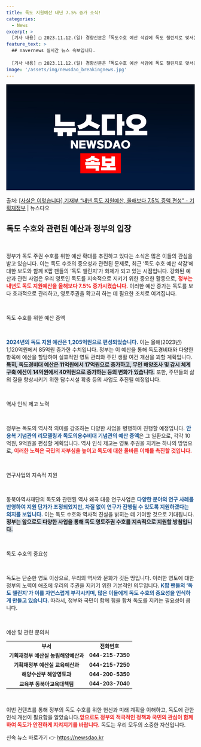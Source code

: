 ```yaml
---
title: 독도 지원예산 내년 7.5% 증가 소식!
categories:
  - News
excerpt: >
  [기사 내용] □ 2023.11.12.(일) 경향신문은「독도수호 예산 삭감에 독도 챌린지로 맞서는 K팝 팬들…
feature_text: >
  ## navernews 실시간 뉴스 속보입니다.

  [기사 내용] □ 2023.11.12.(일) 경향신문은「독도수호 예산 삭감에 독도 챌린지로 맞서는 K팝 팬들…
image: '/assets/img/newsdao_breakingnews.jpg'
---
```


![뉴스다오 속보](/assets/img/newsdao_breakingnews.jpg)

<p>출처: <a href="https://newsdao.kr/2526" rel="dofollow">[사실은 이렇습니다] 기재부 “내년 독도 지원예산, 올해보다 7.5% 증액 편성” - 기획재정부</a> | 뉴스다오</p>

<h2 data-ke-size="size26">독도 수호와 관련된 예산과 정부의 입장</h2>

<p data-ke-size="size16">&nbsp;</p>

정부가 독도 주권 수호를 위한 예산 확대를 추진하고 있다는 소식은 많은 이들의 관심을 받고 있습니다. 이는 독도 수호의 중요성과 관련된 문제로, 최근 ‘독도 수호 예산 삭감’에 대한 보도와 함께 K팝 팬들의 ‘독도 챌린지’가 화제가 되고 있는 시점입니다. 강화된 예산과 관련 사업은 우리 영토인 독도를 지속적으로 지키기 위한 중요한 활동으로, <b><span style="color: #ee2323;">정부는 내년도 독도 지원예산을 올해보다 7.5% 증가시켰습니다.</span></b> 이러한 예산 증가는 독도를 보다 효과적으로 관리하고, 영토주권을 확고히 하는 데 필요한 조치로 여겨집니다.

<p data-ke-size="size16">&nbsp;</p>

독도 수호를 위한 예산 증액

<p data-ke-size="size16">&nbsp;</p>

<b><span style="color: #1a5490;">2024년의 독도 지원 예산은 1,205억원으로 편성되었습니다.</span></b> 이는 올해(2023년) 1,120억원에서 85억원 증가한 수치입니다. 정부는 이 예산을 통해 독도경비대와 다양한 항목에 예산을 할당하여 실효적인 영토 관리와 주민 생활 여건 개선을 꾀할 계획입니다. <b><span style="background-color: #21538527;">특히, 독도경비대 예산은 11억원에서 17억원으로 증가하고, 무인 해양조사 및 감시 체계 구축 예산이 14억원에서 40억원으로 증가하는 등의 변화가 있습니다.</span></b> 또한, 주민들의 삶의 질을 향상시키기 위한 담수시설 확충 등의 사업도 추진될 예정입니다.

<p data-ke-size="size16">&nbsp;</p>

역사 인식 제고 노력

<p data-ke-size="size16">&nbsp;</p>

정부는 독도의 역사적 의미를 강조하는 다양한 사업을 병행하여 진행할 예정입니다. <b><span style="color: #1a5490;">안용복 기념관의 리모델링과 독도의용수비대 기념관의 예산 증액</span></b>은 그 일환으로, 각각 10억원, 9억원을 편성할 계획입니다. 역사 인식 제고는 영토 주권을 지키는 하나의 방법으로, <b><span style="color: #ee2323;">이러한 노력은 국민의 자부심을 높이고 독도에 대한 올바른 이해를 촉진할 것입니다.</span></b>

<p data-ke-size="size16">&nbsp;</p>

연구사업의 지속적 지원

<p data-ke-size="size16">&nbsp;</p>

동북아역사재단의 독도와 관련된 역사 왜곡 대응 연구사업은 <b><span style="color: #1a5490;">다양한 분야의 연구 사례를 반영하여 지원 단가가 조정되었지만, 차질 없이 연구가 진행될 수 있도록 지원하겠다는 의지를 보입니다.</span></b> 이는 독도 수호와 역사적 진실을 밝히는 데 기여할 것으로 기대됩니다. <b><span style="background-color: #21538527;">정부는 앞으로도 다양한 사업을 통해 독도 영토주권 수호를 지속적으로 지원할 방침입니다.</span></b>

<p data-ke-size="size16">&nbsp;</p>

독도 수호의 중요성

<p data-ke-size="size16">&nbsp;</p>

독도는 단순한 영토 이상으로, 우리의 역사와 문화가 깃든 땅입니다. 이러한 영토에 대한 정부의 노력이 애초에 우리의 주권을 지키기 위한 기본적인 의무입니다. <b><span style="color: #1a5490;">K팝 팬들의 ‘독도 챌린지’가 이를 자연스럽게 부각시키며, 많은 이들에게 독도 수호의 중요성을 인식하게 만들고 있습니다.</span></b> 따라서, 정부와 국민이 함께 힘을 합쳐 독도를 지키는 필요성이 큽니다.

<p data-ke-size="size16">&nbsp;</p>

예산 및 관련 문의처

<table style="width: 100%; border-collapse: collapse;">
    <tbody>
        <tr>
            <td style="text-align: center; height: 17px;"><b>부서</b></td>
            <td style="text-align: center; height: 17px;"><b>전화번호</b></td>
        </tr>
        <tr>
            <td style="text-align: center; height: 17px;"><b>기획재정부 예산실 농림해양예산과</b></td>
            <td style="text-align: center; height: 17px;"><b>044-215-7350</b></td>
        </tr>
        <tr>
            <td style="text-align: center; height: 17px;"><b>기획재정부 예산실 교육예산과</b></td>
            <td style="text-align: center; height: 17px;"><b>044-215-7250</b></td>
        </tr>
        <tr>
            <td style="text-align: center; height: 17px;"><b>해양수산부 해양영토과</b></td>
            <td style="text-align: center; height: 17px;"><b>044-200-5350</b></td>
        </tr>
        <tr>
            <td style="text-align: center; height: 17px;"><b>교육부 동북아교육대책팀</b></td>
            <td style="text-align: center; height: 17px;"><b>044-203-7040</b></td>
        </tr>
    </tbody>
</table>

<p data-ke-size="size16">&nbsp;</p>

이번 컨텐츠를 통해 정부의 독도 수호를 위한 헌신과 미래 계획을 이해하고, 독도에 관한 인식 개선이 필요함을 알았습니다.<b><span style="color: #ee2323;">앞으로도 정부의 적극적인 정책과 국민의 관심이 함께하여 독도가 안전하게 지켜지기를 바랍니다.</span></b> 독도는 우리 모두의 소중한 자산입니다. 

신속 뉴스 바로가기 👉 <a href="https://newsdao.kr" rel="dofollow">https://newsdao.kr</a>


